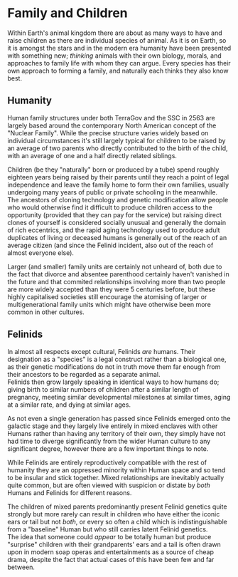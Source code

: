 # Family and Children

Within Earth's animal kingdom there are about as many ways to have and raise children as there are individual species of animal. As it is on Earth, so it is amongst the stars and in the modern era humanity have been presented with something new; *thinking* animals with their own biology, morals, and approaches to family life with whom they can argue. Every species has their own approach to forming a family, and naturally each thinks they also know best.

## Humanity

Human family structures under both TerraGov and the SSC in 2563 are largely based around the contemporary North American concept of the "Nuclear Family". While the precise structure varies widely based on individual circumstances it's still largely typical for children to be raised by an average of two parents who directly contributed to the birth of the child, with an average of one and a half directly related siblings.  
  
Children (be they "naturally" born or produced by a tube) spend roughly eighteen years being raised by their parents until they reach a point of legal independence and leave the family home to form their own families, usually undergoing many years of public or private schooling in the meanwhile.  
The ancestors of cloning technology and genetic modification allow people who would otherwise find it difficult to produce children access to the opportunity (provided that they can pay for the service) but raising direct clones of yourself is considered socially unusual and generally the domain of rich eccentrics, and the rapid aging technology used to produce adult duplicates of living or deceased humans is generally out of the reach of an average citizen (and since the Felinid incident, also out of the reach of almost everyone else).  

Larger (and smaller) family units are certainly not unheard of, both due to the fact that divorce and absentee parenthood certainly haven't vanished in the future and that commited relationships involving more than two people are more widely accepted than they were 5 centuries before, but these highly capitalised societies still encourage the atomising of larger or multigenerational family units which might have otherwise been more common in other cultures.  

## Felinids
In almost all respects except cultural, Felinids *are* humans. Their designation as a "species" is a legal construct rather than a biological one, as their genetic modifications do not in truth move them far enough from their ancestors to be regarded as a separate animal.  
Felinids then grow largely speaking in identical ways to how humans do; giving birth to similar numbers of children after a similar length of pregnancy, meeting similar developmental milestones at similar times, aging at a similar rate, and dying at similar ages.  
  
As not even a single generation has passed since Felinids emerged onto the galactic stage and they largely live entirely in mixed enclaves with other Humans rather than having any territory of their own, they simply have not had time to diverge significantly from the wider Human culture to any significant degree, however there are a few important things to note.  

While Felinids are entirely reproductively compatible with the rest of humanity they are an oppressed minority within Human space and so tend to be insular and stick together. Mixed relationships are inevitably actually quite common, but are often viewed with suspicion or distate by *both* Humans and Felinids for different reasons.  

The children of mixed parents predominantly present Felinid genetics quite strongly but more rarely can result in children who have either the iconic ears or tail but not *both*, or every so often a child which is indistinguishable from a "baseline" Human but who still carries latent Felinid genetics.  
The idea that someone could *appear* to be totally human but produce "surprise" children with their grandparents' ears and a tail is often drawn upon in modern soap operas and entertainments as a source of cheap drama, despite the fact that actual cases of this have been few and far between.

